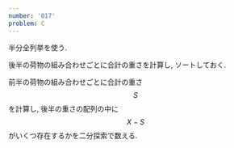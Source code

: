 ```yaml
---
number: '017'
problem: C
---
```

半分全列挙を使う.

後半の荷物の組み合わせごとに合計の重さを計算し, ソートしておく.

前半の荷物の組み合わせごとに合計の重さ $$ S $$ を計算し, 後半の重さの配列の中に $$ X-S $$ がいくつ存在するかを二分探索で数える.
